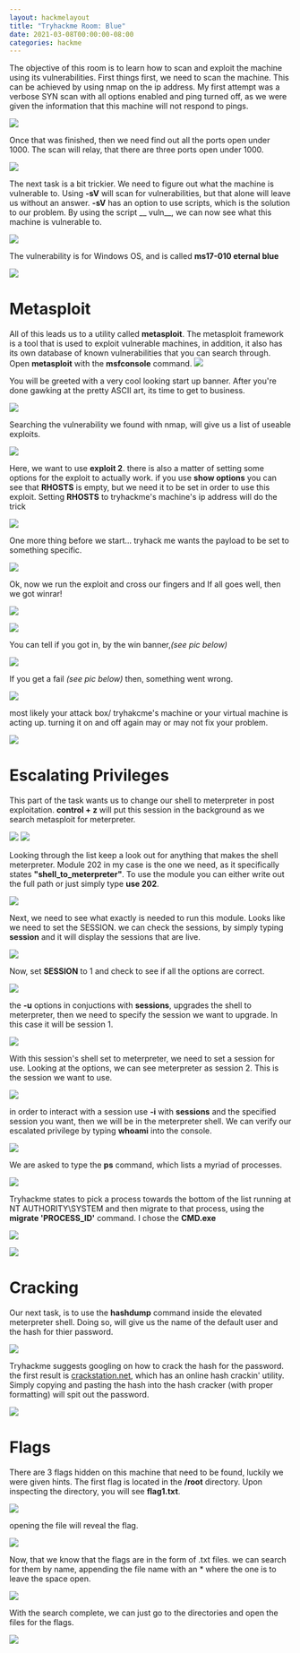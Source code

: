 ```yaml
---
layout: hackmelayout
title: "Tryhackme Room: Blue"
date: 2021-03-08T00:00:00-08:00
categories: hackme
---
```


The objective of this room is to learn how to scan and exploit the machine using its vulnerabilities. First things first, we need to scan the machine. This can be achieved by using nmap on the ip address. My first attempt was a verbose SYN scan with all options enabled and ping turned off, as we were given the information that this machine will not respond to pings.

![](https://assets/blue1.png")

Once that was finished, then we need find out all the ports open under 1000. The scan will relay, that there are three ports open under 1000.

![](https://assets/blue2.png)

The next task is a bit trickier. We need to figure out what the machine is vulnerable to. Using __-sV__ will scan for vulnerabilities, but that alone will leave us without an answer. __-sV__ has an option to use scripts, which is the solution to our problem. By using the script __ vuln__, we can now see what this machine is vulnerable to.

![](https://assets/blue4.png)

The vulnerability is for Windows OS, and is called __ms17-010 eternal blue__

![](https://assets/blue5.png)

<h1> Metasploit</h1>

All of this leads us to a utility called __metasploit__. The metasploit framework is a tool that is used to exploit vulnerable machines, in addition, it also has its own database of known vulnerabilities that you can search through. 
Open __metasploit__ with the __msfconsole__ command.
![](https://assets/blue6.png)

You will be greeted with a very cool looking start up banner. After you're done gawking at the pretty ASCII art, its time to get to business.

![](https://assets/blue7.png)

 Searching the vulnerability we found with nmap, will give us a list of useable exploits.

![](https://assets/blue8.png)

Here, we want to use __exploit 2__. there is also a matter of setting some options for the exploit to actually work. if you use __show options__ you can see that __RHOSTS__ is empty, but we need it to be set in order to use this exploit. Setting __RHOSTS__ to tryhackme's machine's ip address will do the trick

![](https://assets/blue11.png)

One more thing before we start... tryhack me wants the payload to be set to something specific.

![](https://assets/blue10.png)

Ok, now we run the exploit and cross our fingers and If all goes well, then we got winrar!

![](https://assets/winrar.gif)

![](https://assets/blue12.png)

You can tell if you got in, by the win banner,_(see pic below)_

![](https://assets/blue14.png)

If you get a fail _(see pic below)_ then, something went wrong.

![](https://assets/blue13.png)

most likely your attack box/ tryhakcme's machine or your virtual machine is acting up. turning it on and off again may or may not fix your problem.

![](https://assets/onoffagain.gif)

<h1> Escalating Privileges</h1>

This part of the task wants us to change our shell to meterpreter in post exploitation. __control + z__ will put this session in the background as we search metasploit for meterpreter.

![](https://assets/blue16.png)
![](https://assets/blue17.png)

Looking through the list keep a look out for anything that makes the shell meterpreter. Module 202 in my case is the one we need, as it specifically states __"shell_to_meterpreter"__. To use the module you can either write out the full path or just simply type __use 202__. 

![](https://assets/blue18.png)

Next, we need to see what exactly is needed to run this module. Looks like we need to set the SESSION. we can check the sessions, by simply typing __session__ and it will display the sessions that are live.

![](https://assets/blue19.png)

Now, set __SESSION__ to 1 and check to see if all the options are correct.

![](https://assets/blue20.png)

the __-u__ options in conjuctions with __sessions__, upgrades the shell to meterpreter, then we need to specify the session we want to upgrade. In this case it will be session 1.

![](https://assets/blue21.png)

With this session's shell set to meterpreter, we need to set a session for use. Looking at the options, we can see meterpreter as session 2. This is the session we want to use.

![](https://assets/blue22.png)

in order to interact with a session use __-i__ with __sessions__ and the specified session you want, then we will be in the meterpreter shell. We can verify our escalated privilege by typing __whoami__ into the console.

![](https://assets/blue15.png)

We are asked to type the __ps__ command, which lists a myriad of processes.  

![](https://assets/blue23.png)

Tryhackme states to pick a process towards the bottom of the list running at NT AUTHORITY\SYSTEM and then migrate to that process, using the __migrate 'PROCESS_ID'__ command. I chose the __CMD.exe__

![](https://assets/blue24.png)

![](https://assets/blue25.png)

<h1>Cracking</h1>

Our next task, is to use the __hashdump__ command inside the elevated meterpreter shell. Doing so, will give us the name of the default user and the hash for thier password.

![](https://assets/blue26.png)

Tryhackme suggests googling on how to crack the hash for the password. the first result is [crackstation.net](https://crackstation.net), which has an online hash crackin' utility. Simply copying and pasting the hash into the hash cracker (with proper formatting) will spit out the password.

![](https://assets/blue27.png)

<h1>Flags</h1>

There are 3 flags hidden on this machine that need to be found, luckily we were given hints. The first flag is located in the __/root__ directory. Upon inspecting the directory, you will see __flag1.txt__.

![](https://assets/blue28.png)

 opening the file will reveal the flag.

![](https://assets/blue29.png)

Now, that we know that the flags are in the form of .txt files. we can search for them by name, appending the file name with an * where the one is to leave the space open.

![](https://assets/blue30.png)

With the search complete, we can just go to the directories and open the files for the flags.

![](https://blue31.png)

